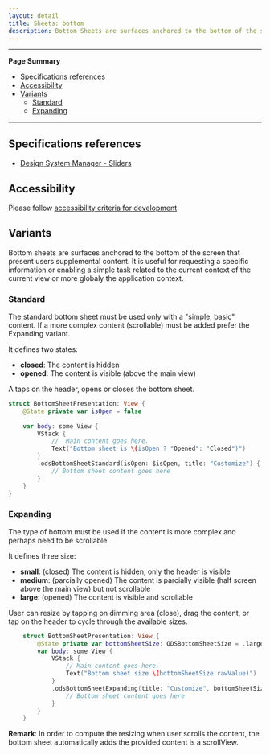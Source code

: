 ```yaml
---
layout: detail
title: Sheets: bottom
description: Bottom Sheets are surfaces anchored to the bottom of the screen that present users supplement content.
---
```


---

**Page Summary**

* [Specifications references](#specifications-references)
* [Accessibility](#accessibility)
* [Variants](#variants)
  * [Standard](#standard)
  * [Expanding](#expanding)

---

## Specifications references

- [Design System Manager - Sliders](https://system.design.orange.com/0c1af118d/p/3347ca-sheets-bottom/b/83b619)

## Accessibility

Please follow [accessibility criteria for development](https://a11y-guidelines.orange.com/en/mobile/ios/)

## Variants

Bottom sheets are surfaces anchored to the bottom of the screen that present users supplemental content.
It is useful for requesting a specific information or enabling a simple task related to the current context
of the current view or more globaly the application context.

### Standard

The standard bottom sheet must be used only with a "simple, basic" content. If a more complex content (scrollable) must be added prefer the Expanding variant.

It defines two states:
- **closed**: The content is hidden
- **opened**: The content is visible (above the main view)

A taps on the header, opens or closes the bottom sheet.

```swift
struct BottomSheetPresentation: View {
    @State private var isOpen = false
    
    var body: some View {
        VStack {
            //  Main content goes here.
            Text("Bottom sheet is \(isOpen ? "Opened": "Closed")")
        }
        .odsBottomSheetStandard(isOpen: $isOpen, title: "Customize") {
            // Bottom sheet content goes here
        }
    }
}
```

### Expanding

The type of bottom must be used if the content is more complex and perhaps need to be scrollable.

It defines three size:
- **small**: (closed) The content is hidden, only the header is visible
- **medium**: (parcially opened) The content is parcially visible (half screen above the main view) but not scrollable 
- **large**: (opened) The content is visible and scrollable

User can resize by tapping on dimming area (close), drag the content, or tap on the header to cycle through the available sizes. 

```swift
    struct BottomSheetPresentation: View {
        @State private var bottomSheetSize: ODSBottomSheetSize = .large
        var body: some View {
            VStack {
                // Main content goes here.
                Text("Bottom sheet size \(bottomSheetSize.rawValue)")
            }
            .odsBottomSheetExpanding(title: "Customize", bottomSheetSize: $bottomSheetSize) {
                // Bottom sheet content goes here
            }
        }
    }
```

**Remark**: In order to compute the resizing when user scrolls the content, the bottom sheet automatically adds the provided content is a scrollView.      

